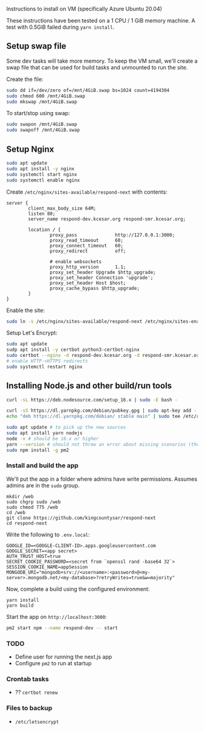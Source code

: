 Instructions to install on VM (specifically Azure Ubuntu 20.04)

These instructions have been tested on a 1 CPU / 1 GiB memory machine. A test with 0.5GiB failed during `yarn install`.

## Setup swap file
Some dev tasks will take more memory. To keep the VM small, we'll create a swap file that can be used for build tasks and unmounted to run the site.

Create the file:
```bash
sudo dd if=/dev/zero of=/mnt/4GiB.swap bs=1024 count=4194304
sudo chmod 600 /mnt/4GiB.swap
sudo mkswap /mnt/4GiB.swap
```

To start/stop using swap:
```bash
sudo swapon /mnt/4GiB.swap
sudo swapoff /mnt/4GiB.swap
```

## Setup Nginx
```bash
sudo apt update
sudo apt install -y nginx
sudo systemctl start nginx
sudo systemctl enable nginx
```

Create `/etc/nginx/sites-available/respond-next` with contents:
```
server {
        client_max_body_size 64M;
        listen 80;
        server_name respond-dev.kcesar.org respond-smr.kcesar.org;

        location / {
                proxy_pass              http://127.0.0.1:3000;
                proxy_read_timeout      60;
                proxy_connect_timeout   60;
                proxy_redirect          off;

                # enable websockets
                proxy_http_version      1.1;
                proxy_set_header Upgrade $http_upgrade;
                proxy_set_header Connection 'upgrade';
                proxy_set_header Host $host;
                proxy_cache_bypass $http_upgrade;
        }
}
```

Enable the site:
```bash
sudo ln -s /etc/nginx/sites-available/respond-next /etc/nginx/sites-enabled/
```

Setup Let's Encrypt:
```bash
sudo apt update
sudp apt install -y certbot python3-certbot-nginx
sudo certbot --nginx -d respond-dev.kcesar.org -d respond-smr.kcesar.org -d respond-4x4.kcesar.org
# enable HTTP->HTTPS redirects
sudo systemctl restart nginx
```

## Installing Node.js and other build/run tools
```bash
curl -sL https://deb.nodesource.com/setup_16.x | sudo -E bash -

curl -sS https://dl.yarnpkg.com/debian/pubkey.gpg | sudo apt-key add -
echo "deb https://dl.yarnpkg.com/debian/ stable main" | sudo tee /etc/apt/sources.list.d/yarn.list

sudo apt update # to pick up the new sources
sudo apt install yarn nodejs
node -v # should be 16.x or higher
yarn --version # should not throw an error about missing scenarios (there's another yarn command in default Ubuntu)
sudo npm install -g pm2
 ```

 ### Install and build the app
 We'll put the app in a folder where admins have write permissions. Assumes admins are in the `sudo` group.
 ```
 mkdir /web
 sudo chgrp sudo /web
 sudo chmod 775 /web
 cd /web
 git clone https://github.com/kingcountysar/respond-next
 cd respond-next
 ```

Write the following to `.env.local`:
```
GOOGLE_ID=<GOOGLE-CLIENT-ID>.apps.googleusercontent.com
GOOGLE_SECRET=<app secret>
AUTH_TRUST_HOST=true
SECRET_COOKIE_PASSWORD=<secret from `openssl rand -base64 32`>
SESSION_COOKIE_NAME=appSession
MONGODB_URI="mongodb+srv://<username>:<password>@<my-server>.mongodb.net/<my-database>?retryWrites=true&w=majority"
```

Now, complete a build using the configured environment:
 ```
 yarn install
 yarn build
 ```

 Start the app on `http://localhost:3000`:
 ```bash
 pm2 start npm --name respond-dev -- start
 ```

### TODO
- Define user for running the next.js app
- Configure `pm2` to run at startup


### Crontab tasks
- ?? `certbot renew`

### Files to backup
- `/etc/letsencrypt`